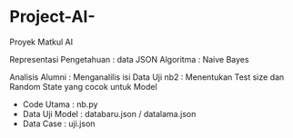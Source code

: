 # Project-AI-
Proyek Matkul AI

Representasi Pengetahuan : data JSON
Algoritma : Naive Bayes

Analisis Alumni : Menganalilis isi Data Uji
nb2 : Menentukan Test size dan Random State yang cocok untuk Model


- Code Utama    : nb.py 
- Data Uji Model      : databaru.json / datalama.json
- Data Case     : uji.json

